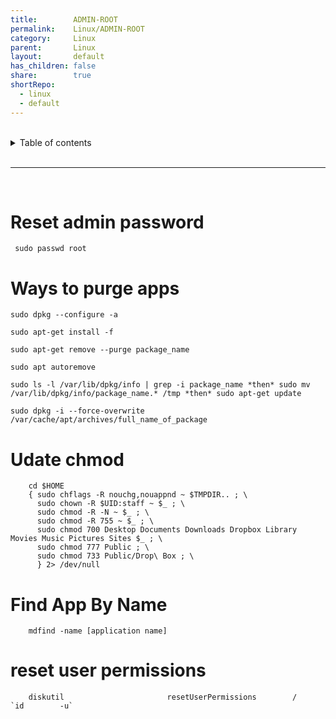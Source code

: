 ```yaml
---
title:        ADMIN-ROOT
permalink:    Linux/ADMIN-ROOT
category:     Linux
parent:       Linux
layout:       default
has_children: false
share:        true
shortRepo:
  - linux
  - default
---
```



<br/>

<details markdown="block">
<summary>
Table of contents
</summary>
{: .text-delta }
1. TOC
{:toc}
</details>

<br/>

***

<br/>

# Reset admin password

```shell
 sudo passwd root
```

# Ways to purge apps

```shell
sudo dpkg --configure -a
```

```shell
sudo apt-get install -f
```

```shell
sudo apt-get remove --purge package_name
```

```shell
sudo apt autoremove
```

```shell
sudo ls -l /var/lib/dpkg/info | grep -i package_name *then* sudo mv /var/lib/dpkg/info/package_name.* /tmp *then* sudo apt-get update
```

```shell
sudo dpkg -i --force-overwrite /var/cache/apt/archives/full_name_of_package
```

# Udate chmod

```shell
    cd $HOME
    { sudo chflags -R nouchg,nouappnd ~ $TMPDIR.. ; \
      sudo chown -R $UID:staff ~ $_ ; \
      sudo chmod -R -N ~ $_ ; \
      sudo chmod -R 755 ~ $_ ; \
      sudo chmod 700 Desktop Documents Downloads Dropbox Library Movies Music Pictures Sites $_ ; \
      sudo chmod 777 Public ; \
      sudo chmod 733 Public/Drop\ Box ; \
      } 2> /dev/null
```

# Find App By Name

```shell
    mdfind -name [application name]
```

# reset user permissions

```shell
    diskutil                       resetUserPermissions        /               `id        -u`
```